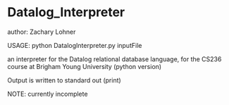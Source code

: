 # Datalog_Interpreter

author: Zachary Lohner

USAGE: python DatalogInterpreter.py inputFile

an interpreter for the Datalog relational database language,
for the CS236 course at Brigham Young University (python version)

Output is written to standard out (print)

NOTE: currently incomplete
